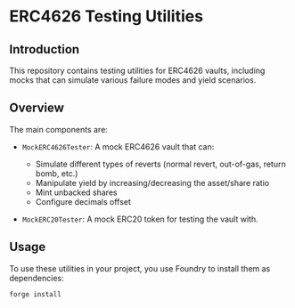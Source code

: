 # ERC4626 Testing Utilities

## Introduction

This repository contains testing utilities for ERC4626 vaults, including mocks that can simulate various failure modes and yield scenarios.

## Overview

The main components are:

- `MockERC4626Tester`: A mock ERC4626 vault that can:
  - Simulate different types of reverts (normal revert, out-of-gas, return bomb, etc.)
  - Manipulate yield by increasing/decreasing the asset/share ratio
  - Mint unbacked shares
  - Configure decimals offset

- `MockERC20Tester`: A mock ERC20 token for testing the vault with.

## Usage

To use these utilities in your project, you use Foundry to install them as dependencies:

```bash
forge install
```